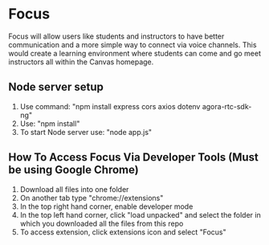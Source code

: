 # Focus
Focus will allow users like students and instructors to have better communication and a more simple way to connect via voice channels. This would create a learning environment where students can come and go meet instructors all within the Canvas homepage.


## Node server setup
1. Use command: "npm install express cors axios dotenv agora-rtc-sdk-ng"
2. Use: "npm install"
3. To start Node server use: "node app.js"


## How To Access Focus Via Developer Tools (Must be using Google Chrome)
1. Download all files into one folder
2. On another tab type "chrome://extensions"
3. In the top right hand corner, enable developer mode
4. In the top left hand corner, click "load unpacked" and select the folder in which you downloaded all the files from this repo
5. To access extension, click extensions icon and select "Focus"
